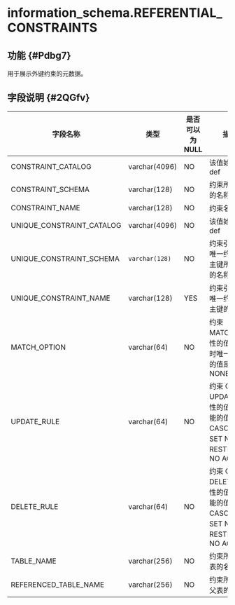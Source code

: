 information_schema.REFERENTIAL_CONSTRAINTS 
===============================================================



功能 {#Pdbg7}
-----------

用于展示外键约束的元数据。

字段说明 {#2QGfv}
-------------



|         **字段名称**          |                 **类型**                  | **是否可以为 NULL** |                            **描述**                            |
|---------------------------|-----------------------------------------|----------------|--------------------------------------------------------------|
| CONSTRAINT_CATALOG        | varchar(4096)                           | NO             | 该值始终为 def                                                    |
| CONSTRAINT_SCHEMA         | varchar(128)                            | NO             | 约束所属库的名称                                                     |
| CONSTRAINT_NAME           | varchar(128)                            | NO             | 约束名称                                                         |
| UNIQUE_CONSTRAINT_CATALOG | varchar(4096)                           | NO             | 该值始终为 def                                                    |
| UNIQUE_CONSTRAINT_SCHEMA  | ``` varchar(128) ```  | NO             | 约束引用的唯一约束或主键所在库的名称                                           |
| UNIQUE_CONSTRAINT_NAME    | varchar(128)                            | YES            | 约束引用的唯一约束或主键的名称                                              |
| MATCH_OPTION              | varchar(64)                             | NO             | 约束 MATCH 属性的值。 此时唯一有效的值是 NONE                                |
| UPDATE_RULE               | varchar(64)                             | NO             | 约束 ON UPDATE 属性的值。 可能的值是CASCADE、SET NULL、RESTRICT、NO ACTION  |
| DELETE_RULE               | varchar(64)                             | NO             | 约束 ON DELETE 属性的值。 可能的值是 CASCADE、SET NULL、RESTRICT、NO ACTION |
| TABLE_NAME                | varchar(256)                            | NO             | 约束所在子表的名称                                                    |
| REFERENCED_TABLE_NAME     | varchar(256)                            | NO             | 约束所引用父表的名称                                                   |



